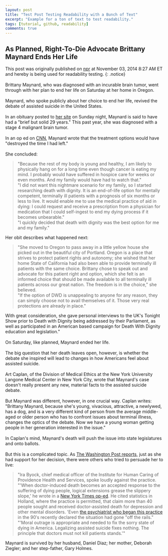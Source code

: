 ```yaml
---
layout: post
title: "Test Post Testing Readability with a Bunch of Text"
excerpt: "Example for a ton of text to test readability."
tags: [tutorial, github, readability]
comments: true
---
```


## As Planned, Right-To-Die Advocate Brittany Maynard Ends Her Life

<i class="fa fa-info-circle"></i> This post was originally published on [npr](http://www.npr.org/blogs/thetwo-way/2014/11/03/361094919/as-planned-right-to-die-advocate-brittany-maynard-ends-her-life?utm_medium=RSS&utm_campaign=news) at November 03, 2014 8:27 AM ET and hereby is being used for readability testing.
{: .notice}
<br><br>
Brittany Maynard, who was diagnosed with an incurable brain tumor, went through with her plan to end her life on Saturday at her home in Oregon.
<br><br>
Maynard, who spoke publicly about her choice to end her life, revived the debate of assisted suicide in the United States.
<br><br>
In an obituary posted to [her site](http://www.thebrittanyfund.org) on Sunday night, Maynard is said to have had a "brief but solid 29 years." This past year, she was diagnosed with a stage 4 malignant brain tumor.
<br><br>
In an op ed on [CNN](http://www.cnn.com/2014/10/07/opinion/maynard-assisted-suicide-cancer-dignity/), Maynard wrote that the treatment options would have "destroyed the time I had left."
<br><br>
She concluded:

> "Because the rest of my body is young and healthy, I am likely to physically hang on for a long time even though cancer is eating my mind. I probably would have suffered in hospice care for weeks or even months. And my family would have had to watch that."  
> "I did not want this nightmare scenario for my family, so I started researching death with dignity. It is an end-of-life option for mentally competent, terminally ill patients with a prognosis of six months or less to live. It would enable me to use the medical practice of aid in dying: I could request and receive a prescription from a physician for medication that I could self-ingest to end my dying process if it becomes unbearable."  
> "I quickly decided that death with dignity was the best option for me and my family."

Her obit describes what happened next:

> "She moved to Oregon to pass away in a little yellow house she picked out in the beautiful city of Portland. Oregon is a place that strives to protect patient rights and autonomy; she wished that her home State of California had also been able to provide terminally ill patients with the same choice. Brittany chose to speak out and advocate for this patient right and option, which she felt is an informed choice that should be made available to all terminally ill patients across our great nation. The freedom is in the choice," she believed.  
> "If the option of DWD is unappealing to anyone for any reason, they can simply choose not to avail themselves of it. Those very real protections are already in place."

With great consideration, she gave personal interviews to the UK's Tonight Show prior to Death with Dignity being addressed by their Parliament, as well as participated in an American based campaign for Death With Dignity education and legislation."
<br><br>
On Saturday, like planned, Maynard ended her life.
<br><br>
The big question that her death leaves open, however, is whether the debate she inspired will lead to changes in how Americans feel about assisted suicide.
<br><br>
Art Caplan, of the Division of Medical Ethics at the New York University Langone Medical Center in New York City, wrote that Maynard's case doesn't really present any new, material facts to the assisted suicide debate.
<br><br>
But Maynard was different, however, in one crucial way. Caplan writes: "Brittany Maynard, because she's young, vivacious, attractive, a newlywed, has a dog, and is a very different kind of person from the average middle-aged or older person who has to confront issues about terminal illness, changes the optics of the debate. Now we have a young woman getting people in her generation interested in the issue."
<br><br>
In Caplan's mind, Maynard's death will push the issue into state legislatures and onto ballots.
<br><br>
But this is a complicated topic. As [The Washington Post reports](http://www.washingtonpost.com/news/morning-mix/wp/2014/11/03/how-brittany-maynard-may-change-the-right-to-die-debate-after-death/?tid=hp_mm), just as she had support for her decision, there were others who tried to persuade her to live:

> "Ira Byock, chief medical officer of the Institute for Human Caring of Providence Health and Services, spoke loudly against the practice.  
> "'When doctor-induced death becomes an accepted response to the suffering of dying people, logical extensions grease the slippery slope,' he wrote in a [New York Times op-ed](http://www.nytimes.com/roomfordebate/2014/10/06/expanding-the-right-to-die/doctor-assisted-suicide-is-unethical-and-dangerous). He cited statistics in Holland, where the practice is permitted, that claim more than 40 people sought and received doctor-assisted death for depression and other mental disorders. 'Even [the psychiatrist who began this practice](http://www.thedailybeast.com/articles/2014/02/03/the-dutch-debate-doctor-assisted-suicide-for-depression.html) in the 90′s recently declared the situation had gone "off the rails."  
>"'Moral outrage is appropriate and needed to fix the sorry state of dying in America. Legalizing assisted suicide fixes nothing. The principle that doctors must not kill patients stands.'"

Maynard is survived by her husband, Daniel Diaz; her mother, Deborah Ziegler; and her step-father, Gary Holmes.
